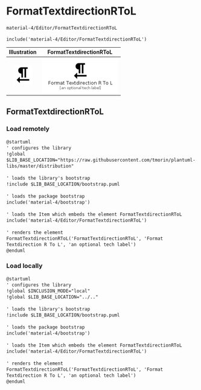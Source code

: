 # FormatTextdirectionRToL


```text
material-4/Editor/FormatTextdirectionRToL
```

```text
include('material-4/Editor/FormatTextdirectionRToL')
```



| Illustration | FormatTextdirectionRToL |
| :---: | :---: |
| ![illustration for Illustration](../../material-4/Editor/FormatTextdirectionRToL.png) | ![illustration for FormatTextdirectionRToL](../../material-4/Editor/FormatTextdirectionRToL.Local.png) |




## FormatTextdirectionRToL

### Load remotely
```plantuml
@startuml
' configures the library
!global $LIB_BASE_LOCATION="https://raw.githubusercontent.com/tmorin/plantuml-libs/master/distribution"

' loads the library's bootstrap
!include $LIB_BASE_LOCATION/bootstrap.puml

' loads the package bootstrap
include('material-4/bootstrap')

' loads the Item which embeds the element FormatTextdirectionRToL
include('material-4/Editor/FormatTextdirectionRToL')

' renders the element
FormatTextdirectionRToL('FormatTextdirectionRToL', 'Format Textdirection R To L', 'an optional tech label')
@enduml
```

### Load locally
```plantuml
@startuml
' configures the library
!global $INCLUSION_MODE="local"
!global $LIB_BASE_LOCATION="../.."

' loads the library's bootstrap
!include $LIB_BASE_LOCATION/bootstrap.puml

' loads the package bootstrap
include('material-4/bootstrap')

' loads the Item which embeds the element FormatTextdirectionRToL
include('material-4/Editor/FormatTextdirectionRToL')

' renders the element
FormatTextdirectionRToL('FormatTextdirectionRToL', 'Format Textdirection R To L', 'an optional tech label')
@enduml
```


